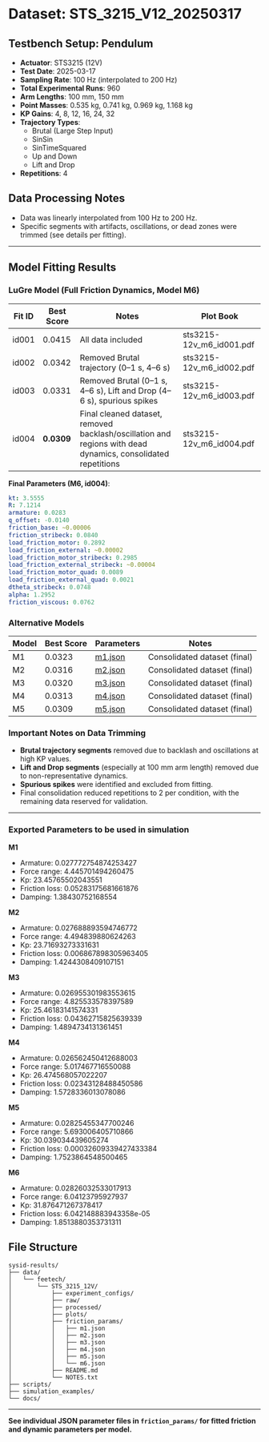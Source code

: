 # Dataset: STS_3215_V12_20250317

## Testbench Setup: Pendulum
- **Actuator**: STS3215 (12V)
- **Test Date**: 2025-03-17
- **Sampling Rate**: 100 Hz (interpolated to 200 Hz)
- **Total Experimental Runs**: 960
- **Arm Lengths**: 100 mm, 150 mm
- **Point Masses**: 0.535 kg, 0.741 kg, 0.969 kg, 1.168 kg
- **KP Gains**: 4, 8, 12, 16, 24, 32
- **Trajectory Types**:
  - Brutal (Large Step Input)
  - SinSin
  - SinTimeSquared
  - Up and Down
  - Lift and Drop
- **Repetitions**: 4

## Data Processing Notes
- Data was linearly interpolated from 100 Hz to 200 Hz.
- Specific segments with artifacts, oscillations, or dead zones were trimmed (see details per fitting).

---

## Model Fitting Results

### LuGre Model (Full Friction Dynamics, Model M6)

| Fit ID | Best Score | Notes | Plot Book |
|--------|------------|-------|-----------|
| id001 | 0.0415 | All data included | sts3215-12v_m6_id001.pdf |
| id002 | 0.0342 | Removed Brutal trajectory (0–1 s, 4–6 s) | sts3215-12v_m6_id002.pdf |
| id003 | 0.0331 | Removed Brutal (0–1 s, 4–6 s), Lift and Drop (4–6 s), spurious spikes | sts3215-12v_m6_id003.pdf |
| id004 | **0.0309** | Final cleaned dataset, removed backlash/oscillation and regions with dead dynamics, consolidated repetitions | sts3215-12v_m6_id004.pdf |

**Final Parameters (M6, id004)**:
```yaml
kt: 3.5555
R: 7.1214
armature: 0.0283
q_offset: -0.0140
friction_base: ~0.00006
friction_stribeck: 0.0840
load_friction_motor: 0.2892
load_friction_external: ~0.00002
load_friction_motor_stribeck: 0.2985
load_friction_external_stribeck: ~0.00004
load_friction_motor_quad: 0.0089
load_friction_external_quad: 0.0021
dtheta_stribeck: 0.0748
alpha: 1.2952
friction_viscous: 0.0762
```

### Alternative Models

| Model | Best Score | Parameters | Notes |
|-------|------------|------------|-------|
| M1 | 0.0323 | [m1.json](params/m1.json) | Consolidated dataset (final) |
| M2 | 0.0316 | [m2.json](params/m2.json) | Consolidated dataset (final) |
| M3 | 0.0320 | [m3.json](params/m3.json) | Consolidated dataset (final) |
| M4 | 0.0313 | [m4.json](params/m4.json) | Consolidated dataset (final) |
| M5 | 0.0309 | [m5.json](params/m5.json) | Consolidated dataset (final) |

### Important Notes on Data Trimming
- **Brutal trajectory segments** removed due to backlash and oscillations at high KP values.
- **Lift and Drop segments** (especially at 100 mm arm length) removed due to non-representative dynamics.
- **Spurious spikes** were identified and excluded from fitting.
- Final consolidation reduced repetitions to 2 per condition, with the remaining data reserved for validation.

---

### Exported Parameters to be used in simulation
**M1**
- Armature: 0.027772754874253427
- Force range: 4.445701494260475
- Kp: 23.45765502043551
- Friction loss: 0.05283175681661876
- Damping: 1.38430752168554

**M2**
- Armature: 0.027688893594746772
- Force range: 4.494839880624263
- Kp: 23.71693273331631
- Friction loss: 0.006867898305963405
- Damping: 1.4244308409107151

**M3**
- Armature: 0.026955301983553615
- Force range: 4.825533578397589
- Kp: 25.46183141574331
- Friction loss: 0.04362715825639339
- Damping: 1.4894734131361451

**M4**
- Armature: 0.026562450412688003
- Force range: 5.017467716550088
- Kp: 26.474568057022207
- Friction loss: 0.02343128488450586
- Damping: 1.5728336013078086

**M5**
- Armature: 0.02825455347700246
- Force range: 5.693006405710866
- Kp: 30.039034439605274
- Friction loss: 0.00032609339427433384
- Damping: 1.7523864548500465

**M6**
- Armature: 0.02826032533017913
- Force range: 6.04123795927937
- Kp: 31.876471267378417
- Friction loss: 6.042148883943358e-05
- Damping: 1.8513880353731311

## File Structure

```
sysid-results/
├── data/
│   └── feetech/
│       └── STS_3215_12V/
│           ├── experiment_configs/
│           ├── raw/
│           ├── processed/
│           ├── plots/
│           ├── friction_params/
│           │   ├── m1.json
│           │   ├── m2.json
│           │   ├── m3.json
│           │   ├── m4.json
│           │   ├── m5.json
│           │   └── m6.json
│           ├── README.md
│           └── NOTES.txt
├── scripts/
├── simulation_examples/
└── docs/
```

---

**See individual JSON parameter files in `friction_params/` for fitted friction and dynamic parameters per model.**

